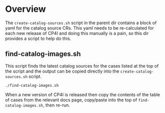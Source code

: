 # Overview
The `create-catalog-sources.sh` script in the parent dir contains a block of yaml for the catalog source CRs.
This yaml needs to be re-calculated for each new release of CP4I and doing this manually is a pain, so this
dir provides a script to help do this.

## find-catalog-images.sh
This script finds the latest catalog sources for the cases listed at the top of the script and the output
can be copied directly into the `create-catalog-sources.sh` script.
```
./find-catalog-images.sh
```

When a new version of CP4I is released then copy the contents of the table of cases from the relevant docs
page, copy/paste into the top of `find-catalog-images.sh`, then re-run.
